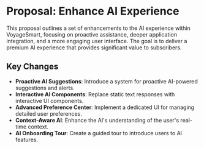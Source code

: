 # Proposal: Enhance AI Experience

This proposal outlines a set of enhancements to the AI experience within VoyageSmart, focusing on proactive assistance, deeper application integration, and a more engaging user interface. The goal is to deliver a premium AI experience that provides significant value to subscribers.

## Key Changes

*   **Proactive AI Suggestions**: Introduce a system for proactive AI-powered suggestions and alerts.
*   **Interactive AI Components**: Replace static text responses with interactive UI components.
*   **Advanced Preference Center**: Implement a dedicated UI for managing detailed user preferences.
*   **Context-Aware AI**: Enhance the AI's understanding of the user's real-time context.
*   **AI Onboarding Tour**: Create a guided tour to introduce users to AI features.
